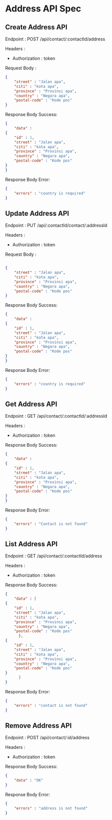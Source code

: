 # Address API Spec

## Create Address API 

Endpoint : POST /api/contact/:contactId/address

Headers :
- Authorization : token

Request Body : 

```json
{
    "street" : "Jalan apa", 
    "citi" : "kota apa",
    "province" : "Provinsi apa",
    "country" : "Negara apa",
    "postal-code" : "Kode pos" 
}
```

Response Body Success:

```json
{
    "data" : 
{
    "id" : 1,
    "street" : "Jalan apa", 
    "citi" : "kota apa",
    "province" : "Provinsi apa",
    "country" : "Negara apa",
    "postal-code" : "Kode pos" 
}
}
```

Response Body Error:

```json
{
    "errors" : "country is required" 
}
```

## Update Address API 

Endpoint : PUT /api/:contactId/contact/:addressId

Headers :
- Authorization : token

Request Body : 

```json

{
    "street" : "Jalan apa", 
    "citi" : "kota apa",
    "province" : "Provinsi apa",
    "country" : "Negara apa",
    "postal-code" : "Kode pos" 
}
```

Response Body Success:

```json
{
    "data" : 
{
    "id" : 1, 
    "street" : "Jalan apa", 
    "citi" : "kota apa",
    "province" : "Provinsi apa",
    "country" : "Negara apa",
    "postal-code" : "Kode pos" 
}
}
```
Response Body Error:

```json
{
    "errors" : "country is required" 
}
```

## Get Address API

Endpoint : GET /api/contact/:contactId/:addressId

Headers :
- Authorization : token


Response Body Success:

```json
{
    "data" : 
{
    "id" : 1, 
    "street" : "Jalan apa", 
    "citi" : "kota apa",
    "province" : "Provinsi apa",
    "country" : "Negara apa",
    "postal-code" : "Kode pos" 
}
}
```

Response Body Error:

```json
{
    "errors" : "Contact is not found" 
}
```

## List Address API

Endpoint : GET /api/contact/:contactId/address

Headers :
- Authorization : token

Response Body Success:

```json
{
    "data" : [       
{
    "id" : 1, 
    "street" : "Jalan apa", 
    "citi" : "kota apa",
    "province" : "Provinsi apa",
    "country" : "Negara apa",
    "postal-code" : "Kode pos"
      },
{
    "id" : 1,
    "street" : "Jalan apa", 
    "citi" : "kota apa",
    "province" : "Provinsi apa",
    "country" : "Negara apa",
    "postal-code" : "Kode pos" 
}
      ]
}
```

Response Body Error:

```json
{
    "errors" : "contact is not found"
}
```

## Remove Address API

Endpoint : POST /api/contact/:id/address

Headers :
- Authorization : token 

Response Body Success:

```json
{
    "data" : "OK"
}
```

Response Body Error:

```json
{
    "errors" : "address is not found" 
}
```